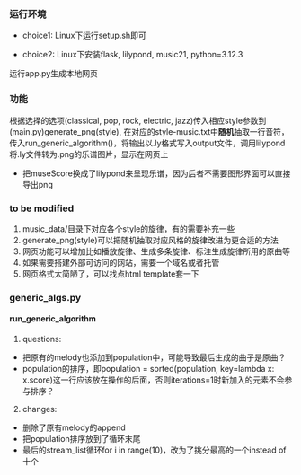 ### 运行环境
- choice1: Linux下运行setup.sh即可

- choice2: Linux下安装flask, lilypond, music21, python=3.12.3

运行app.py生成本地网页

### 功能
根据选择的选项(classical, pop, rock, electric, jazz)传入相应style参数到(main.py)generate_png(style), 在对应的style-music.txt中**随机**抽取一行音符，传入run_generic_algorithm()，将输出以.ly格式写入output文件，调用lilypond将.ly文件转为.png的乐谱图片，显示在网页上
- 把museScore换成了lilypond来呈现乐谱，因为后者不需要图形界面可以直接导出png

### to be modified
1. music_data/目录下对应各个style的旋律，有的需要补充一些
2. generate_png(style)可以把随机抽取对应风格的旋律改进为更合适的方法
3. 网页功能可以增加比如播放旋律、生成多条旋律、标注生成旋律所用的原曲等
4. 如果需要搭建外部可访问的网站，需要一个域名或者托管
5. 网页格式太简陋了，可以找点html template套一下

### generic_algs.py
#### run_generic_algorithm
1. questions:
- 把原有的melody也添加到population中，可能导致最后生成的曲子是原曲？
- population的排序，即population = sorted(population, key=lambda x: x.score)这一行应该放在操作的后面，否则iterations=1时新加入的元素不会参与排序？
2. changes:
- 删除了原有melody的append
- 把population排序放到了循环末尾
- 最后的stream_list循环for i in range(10)，改为了挑分最高的一个instead of十个